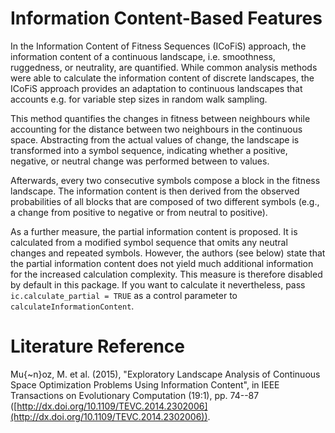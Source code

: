 # Information Content-Based Features

In the Information Content of Fitness Sequences (ICoFiS) approach, the information content of a continuous landscape, i.e. smoothness, ruggedness, or neutrality, are quantified.
While common analysis methods were able to calculate the information content of discrete landscapes, the ICoFiS approach provides an adaptation to continuous landscapes that accounts e.g. for variable step sizes in random walk sampling.

This method quantifies the changes in fitness between neighbours while accounting for the distance between two neighbours in the continuous space. Abstracting from the actual values of change, the landscape is transformed into a symbol sequence, indicating whether a positive, negative, or neutral change was performed between to values.

Afterwards, every two consecutive symbols compose a block in the fitness landscape. The information content is then derived from the observed probabilities of all blocks that are composed of two different symbols (e.g., a change from positive to negative or from neutral to positive).

As a further measure, the partial information content is proposed. It is calculated from a modified symbol sequence that omits any neutral changes and repeated symbols. However, the authors (see below) state that the partial information content does not yield much additional information for the increased calculation complexity. This measure is therefore disabled by default in this package. If you want to calculate it nevertheless, pass `ic.calculate_partial = TRUE` as a control parameter to `calculateInformationContent`.

# Literature Reference
Mu{\~n}oz, M. et al. (2015), "Exploratory Landscape Analysis of Continuous Space Optimization Problems Using Information Content", in IEEE Transactions on Evolutionary Computation (19:1), pp. 74--87 ([http://dx.doi.org/10.1109/TEVC.2014.2302006](http://dx.doi.org/10.1109/TEVC.2014.2302006)).